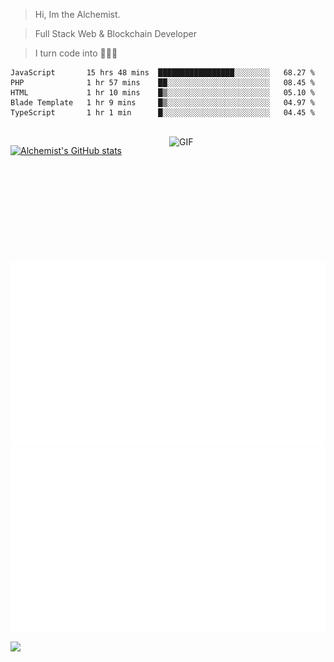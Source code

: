 > Hi, Im the Alchemist.

> Full Stack Web & Blockchain Developer

> I turn code into 💎💎💎

<!--START_SECTION:waka-->
```text
JavaScript       15 hrs 48 mins  █████████████████░░░░░░░░   68.27 % 
PHP              1 hr 57 mins    ██░░░░░░░░░░░░░░░░░░░░░░░   08.45 % 
HTML             1 hr 10 mins    █▒░░░░░░░░░░░░░░░░░░░░░░░   05.10 % 
Blade Template   1 hr 9 mins     █▒░░░░░░░░░░░░░░░░░░░░░░░   04.97 % 
TypeScript       1 hr 1 min      █░░░░░░░░░░░░░░░░░░░░░░░░   04.45 % 
```
<!--END_SECTION:waka-->


<br />

<img align="right" alt="GIF" src="https://user-images.githubusercontent.com/5355808/139111924-210cc6fa-9fb1-4dac-929d-6324a5836a92.gif" width="250" height="200" />

[![Alchemist's GitHub stats](https://github-readme-stats.vercel.app/api?username=DrMaxis&show_icons=true&theme=outrun&count_private=true)](#)

![](https://raw.githubusercontent.com/DrMaxis/github-stats-transparent/output/generated/overview.svg)
![](https://raw.githubusercontent.com/DrMaxis/github-stats-transparent/output/generated/languages.svg)

 
<a href="https://count.getloli.com/"><img src="https://count.getloli.com/get/@:maxis-the-alchemist?theme=rule34"></a>
<!-- https://count.getloli.com/get/@alchemist?theme=rule34 -->
<br>


